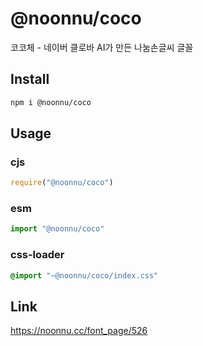 # @noonnu/coco
코코체 - 네이버 클로바 AI가 만든 나눔손글씨 글꼴

## Install
```sh
npm i @noonnu/coco
```
## Usage
### cjs
```js
require("@noonnu/coco")
```
### esm
```js
import "@noonnu/coco"
```
### css-loader
```css
@import "~@noonnu/coco/index.css"
```

## Link
https://noonnu.cc/font_page/526